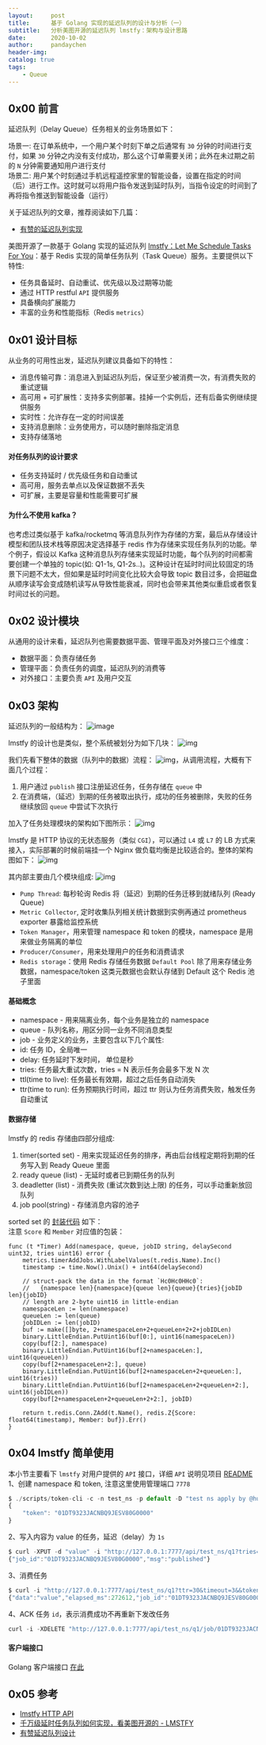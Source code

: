 ```yaml
---
layout:     post
title:      基于 Golang 实现的延迟队列的设计与分析（一）
subtitle:   分析美图开源的延迟队列 lmstfy：架构与设计思路
date:       2020-10-02
author:     pandaychen
header-img:
catalog: true
tags:
    - Queue
---
```


##  0x00    前言
延迟队列（Delay Queue）任务相关的业务场景如下：

场景一:	在订单系统中，一个用户某个时刻下单之后通常有 `30` 分钟的时间进行支付，如果 `30` 分钟之内没有支付成功，那么这个订单需要关闭；此外在未过期之前的 `N` 分钟需要通知用户进行支付 <br>
场景二:	用户某个时刻通过手机远程遥控家里的智能设备，设置在指定的时间（后）进行工作。这时就可以将用户指令发送到延时队列，当指令设定的时间到了再将指令推送到智能设备（运行）

关于延迟队列的文章，推荐阅读如下几篇：
-	[有赞的延迟队列实现](https://tech.youzan.com/queuing_delay/)

美图开源了一款基于 Golang 实现的延迟队列 [lmstfy：Let Me Schedule Tasks For You](https://github.com/bitleak/lmstfy/)：基于 Redis 实现的简单任务队列（Task Queue）服务。主要提供以下特性:
-   任务具备延时、自动重试、优先级以及过期等功能
-   通过 HTTP restful `API` 提供服务
-   具备横向扩展能力
-   丰富的业务和性能指标（Redis `metrics`）

##	0x01	设计目标
从业务的可用性出发，延迟队列建议具备如下的特性：
-	消息传输可靠：消息进入到延迟队列后，保证至少被消费一次，有消费失败的重试逻辑
-	高可用 + 可扩展性：支持多实例部署。挂掉一个实例后，还有后备实例继续提供服务
-	实时性：允许存在一定的时间误差
-	支持消息删除：业务使用方，可以随时删除指定消息
-	支持存储落地


####    对任务队列的设计要求
-   任务支持延时 / 优先级任务和自动重试
-   高可用，服务去单点以及保证数据不丢失
-   可扩展，主要是容量和性能需要可扩展


####    为什么不使用 kafka？
也考虑过类似基于 kafka/rocketmq 等消息队列作为存储的方案，最后从存储设计模型和团队技术栈等原因决定选择基于 redis 作为存储来实现任务队列的功能。举个例子，假设以 Kafka 这种消息队列存储来实现延时功能，每个队列的时间都需要创建一个单独的 topic(如: Q1-1s, Q1-2s..)。这种设计在延时时间比较固定的场景下问题不太大，但如果是延时时间变化比较大会导致 topic 数目过多，会把磁盘从顺序读写会变成随机读写从导致性能衰减，同时也会带来其他类似重启或者恢复时间过长的问题。

##	0x02	设计模块
从通用的设计来看，延迟队列也需要数据平面、管理平面及对外接口三个维度：
-	数据平面：负责存储任务
-	管理平面：负责任务的调度，延迟队列的消费等
-	对外接口：主要负责 `API` 及用户交互


##  0x03    架构

延迟队列的一般结构为：
![image](https://wx2.sbimg.cn/2020/08/23/3IOkm.png)

lmstfy 的设计也是类似，整个系统被划分为如下几块：
![img](https://wx1.sbimg.cn/2020/08/24/6mRQN.png)

我们先看下整体的数据（队列中的数据）流程：
![img](https://wx1.sbimg.cn/2020/08/23/3f7R4.png)，从调用流程，大概有下面几个过程：
1.  用户通过 `publish` 接口注册延迟任务，任务存储在 `queue` 中
2.  在消费端，（延迟）到期的任务被取出执行，成功的任务被删除，失败的任务继续放回 `queue` 中尝试下次执行

加入了任务处理模块的架构如下图所示：
![img](https://wx1.sbimg.cn/2020/08/24/6pU2h.png)

lmstfy 是 HTTP 协议的无状态服务（类似 `CGI`），可以通过 `L4` 或 `L7` 的 LB 方式来接入，实际部署的时候前端挂一个 Nginx 做负载均衡是比较适合的。整体的架构图如下：
![img](https://raw.githubusercontent.com/bitleak/lmstfy/master/doc/job-flow.png)


其内部主要由几个模块组成:
![img](https://wx2.sbimg.cn/2020/08/23/3fje2.png)
-   `Pump Thread`: 每秒轮询 Redis 将（延迟）到期的任务迁移到就绪队列 (Ready Queue)
-   `Metric Collector`, 定时收集队列相关统计数据到实例再通过 prometheus exporter 暴露给监控系统
-   `Token Manager`，用来管理 namespace 和 token 的模块，namespace 是用来做业务隔离的单位
-   `Producer/Consumer`，用来处理用户的任务和消费请求
-   `Redis storage`：使用 Redis 存储任务数据
`Default Pool` 除了用来存储业务数据，namespace/token 这类元数据也会默认存储到 Default 这个 Redis 池子里面


####    基础概念
-   namespace - 用来隔离业务，每个业务是独立的 namespace
-   queue - 队列名称，用区分同一业务不同消息类型
-   job - 业务定义的业务，主要包含以下几个属性:
-   id: 任务 ID，全局唯一
-   delay: 任务延时下发时间， 单位是秒
-   tries: 任务最大重试次数，tries = N 表示任务会最多下发 N 次
-   ttl(time to live): 任务最长有效期，超过之后任务自动消失
-   ttr(time to run): 任务预期执行时间，超过 ttr 则认为任务消费失败，触发任务自动重试

####    数据存储
lmstfy 的 redis 存储由四部分组成:

1.  timer(sorted set) - 用来实现延迟任务的排序，再由后台线程定期将到期的任务写入到 Ready Queue 里面
2.  ready queue (list) - 无延时或者已到期任务的队列
3.  deadletter (list) - 消费失败 (重试次数到达上限) 的任务，可以手动重新放回队列
4.  job pool(string) - 存储消息内容的池子

sorted set 的 [封装代码](https://github.com/bitleak/lmstfy/blob/master/engine/redis/timer.go#L82) 如下：<br>
注意 `Score` 和 `Member` 对应值的包装：
```golang
func (t *Timer) Add(namespace, queue, jobID string, delaySecond uint32, tries uint16) error {
	metrics.timerAddJobs.WithLabelValues(t.redis.Name).Inc()
	timestamp := time.Now().Unix() + int64(delaySecond)

	// struct-pack the data in the format `Hc0Hc0HHc0`:
	//   {namespace len}{namespace}{queue len}{queue}{tries}{jobID len}{jobID}
	// length are 2-byte uint16 in little-endian
	namespaceLen := len(namespace)
	queueLen := len(queue)
	jobIDLen := len(jobID)
	buf := make([]byte, 2+namespaceLen+2+queueLen+2+2+jobIDLen)
	binary.LittleEndian.PutUint16(buf[0:], uint16(namespaceLen))
	copy(buf[2:], namespace)
	binary.LittleEndian.PutUint16(buf[2+namespaceLen:], uint16(queueLen))
	copy(buf[2+namespaceLen+2:], queue)
	binary.LittleEndian.PutUint16(buf[2+namespaceLen+2+queueLen:], uint16(tries))
	binary.LittleEndian.PutUint16(buf[2+namespaceLen+2+queueLen+2:], uint16(jobIDLen))
	copy(buf[2+namespaceLen+2+queueLen+2+2:], jobID)

	return t.redis.Conn.ZAdd(t.Name(), redis.Z{Score: float64(timestamp), Member: buf}).Err()
}
```

##	0x04	lmstfy 简单使用
本小节主要看下 `lmstfy` 对用户提供的 `API` 接口，详细 `API` 说明见项目 [README](https://github.com/bitleak/lmstfy/blob/master/doc/API.md)
1、创建 namespace 和 token, 注意这里使用管理端口 `7778`
```javascript
$ ./scripts/token-cli -c -n test_ns -p default -D "test ns apply by @hulk" 127.0.0.1:7778
{
    "token": "01DT9323JACNBQ9JESV80G0000"
}
```

2、写入内容为 value 的任务，延迟（delay）为 `1s`
```javascript
$ curl -XPUT -d "value" -i "http://127.0.0.1:7777/api/test_ns/q1?tries=3&delay=1&token=01DT931XGSPKNB7E2XFKPY3ZPB"
{"job_id":"01DT9323JACNBQ9JESV80G0000","msg":"published"}
```
3、消费任务
```javascript
$ curl -i "http://127.0.0.1:7777/api/test_ns/q1?ttr=30&timeout=3&&token=01DT931XGSPKNB7E2XFKPY3ZPB"
{"data":"value","elapsed_ms":272612,"job_id":"01DT9323JACNBQ9JESV80G0000","msg":"new job","namespace":"test_ns","queue":"q1","ttl":86127}
```

4、ACK 任务 `id`，表示消费成功不再重新下发改任务
```javascript
curl -i -XDELETE "http://127.0.0.1:7777/api/test_ns/q1/job/01DT9323JACNBQ9JESV80G0000?token=01DT931XGSPKNB7E2XFKPY3ZPB"
```

####  客户端接口
Golang 客户端接口 [在此](https://github.com/bitleak/lmstfy/tree/master/client)


##  0x05	参考
-	[lmstfy HTTP API](https://github.com/bitleak/lmstfy/blob/master/doc/API.md)
-   [千万级延时任务队列如何实现，看美图开源的 - LMSTFY](https://zhuanlan.zhihu.com/p/94082947)
-   [有赞延迟队列设计](https://tech.youzan.com/queuing_delay/)